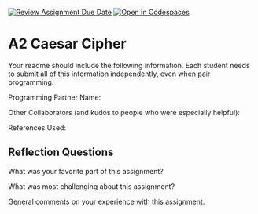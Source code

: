 [![Review Assignment Due Date](https://classroom.github.com/assets/deadline-readme-button-22041afd0340ce965d47ae6ef1cefeee28c7c493a6346c4f15d667ab976d596c.svg)](https://classroom.github.com/a/EMzpsL_M)
[![Open in Codespaces](https://classroom.github.com/assets/launch-codespace-2972f46106e565e64193e422d61a12cf1da4916b45550586e14ef0a7c637dd04.svg)](https://classroom.github.com/open-in-codespaces?assignment_repo_id=18267770)
# A2 Caesar Cipher

Your readme should include the following information. Each student needs to submit all of this information independently, even when pair programming. 

Programming Partner Name:

Other Collaborators (and kudos to people who were especially helpful):

References Used:


## Reflection Questions

What was your favorite part of this assignment?

What was most challenging about this assignment?

General comments on your experience with this assignment:
